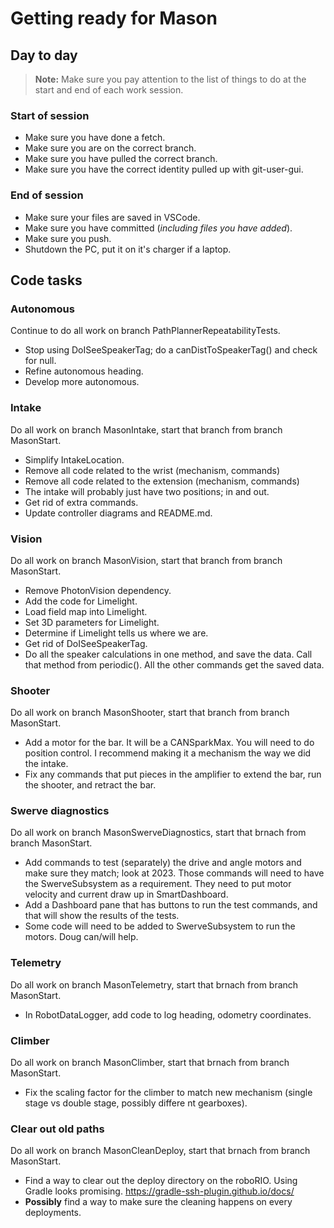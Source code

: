 [//]: # (render this with pandoc -V geometry:margin=0.5in -o Mason.pdf Mason.md)

# Getting ready for Mason

## Day to day

> **Note:**
> Make sure you pay attention to the list of things to do at the start and end of each work session.

### Start of session
* Make sure you have done a fetch.
* Make sure you are on the correct branch.
* Make sure you have pulled the correct branch.
* Make sure you have the correct identity pulled up with git-user-gui.

### End of session
* Make sure your files are saved in VSCode.
* Make sure you have committed (*including files you have added*).
* Make sure you push.
* Shutdown the PC, put it on it's charger if a laptop.

## Code tasks

### Autonomous

Continue to do all work on branch PathPlannerRepeatabilityTests.

* Stop using DoISeeSpeakerTag; do a canDistToSpeakerTag() and check for null.
* Refine autonomous heading.
* Develop more autonomous.

### Intake

Do all work on branch MasonIntake, start that branch from branch MasonStart.

* Simplify IntakeLocation.
* Remove all code related to the wrist (mechanism, commands)
* Remove all code related to the extension (mechanism, commands)
* The intake will probably just have two positions; in and out.
* Get rid of extra commands.
* Update controller diagrams and README.md.

### Vision

Do all work on branch MasonVision, start that branch from branch MasonStart.

* Remove PhotonVision dependency.
* Add the code for Limelight.
* Load field map into Limelight.
* Set 3D parameters for Limelight.
* Determine if Limelight tells us where we are.
* Get rid of DoISeeSpeakerTag.
* Do all the speaker calculations in one method, and save the data. Call that method from periodic().
All the other commands get the saved data.

### Shooter

Do all work on branch MasonShooter, start that branch from branch MasonStart.

* Add a motor for the bar. It will be a CANSparkMax. You will need to do position control. I recommend making it a mechanism the way we did the intake.
* Fix any commands that put pieces in the amplifier to extend the bar, run the shooter, and retract the bar.

### Swerve diagnostics

Do all work on branch MasonSwerveDiagnostics, start that brnach from branch MasonStart.

* Add commands to test (separately) the drive and angle motors and make sure they match; look at 2023. Those commands will need to have the SwerveSubsystem as a requirement. They need to put motor velocity and current draw up in SmartDashboard.
* Add a Dashboard pane that has buttons to run the test commands, and that will show the results of the tests.
* Some code will need to be added to SwerveSubsystem to run the motors. Doug can/will help.

### Telemetry

Do all work on branch MasonTelemetry, start that brnach from branch MasonStart.

* In RobotDataLogger, add code to log heading, odometry coordinates.

### Climber

Do all work on branch MasonClimber, start that brnach from branch MasonStart.

* Fix the scaling factor for the climber to match new mechanism (single stage vs double stage, possibly differe nt gearboxes).

### Clear out old paths

Do all work on branch MasonCleanDeploy, start that brnach from branch MasonStart.

* Find a way to clear out the deploy directory on the roboRIO. Using Gradle looks promising. https://gradle-ssh-plugin.github.io/docs/
* **Possibly** find a way to make sure the cleaning happens on every deployments.